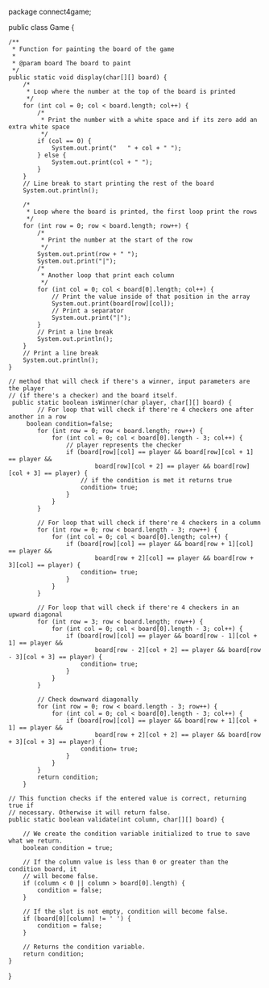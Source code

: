 package connect4game;

public class Game {

	/**
	 * Function for painting the board of the game
	 * 
	 * @param board The board to paint
	 */
	public static void display(char[][] board) {
		/*
		 * Loop where the number at the top of the board is printed
		 */
		for (int col = 0; col < board.length; col++) {
			/*
			 * Print the number with a white space and if its zero add an extra white space
			 */
			if (col == 0) {
				System.out.print("   " + col + " ");
			} else {
				System.out.print(col + " ");
			}
		}
		// Line break to start printing the rest of the board
		System.out.println();

		/*
		 * Loop where the board is printed, the first loop print the rows
		 */
		for (int row = 0; row < board.length; row++) {
			/*
			 * Print the number at the start of the row
			 */
			System.out.print(row + " ");
			System.out.print("|");
			/*
			 * Another loop that print each column
			 */
			for (int col = 0; col < board[0].length; col++) {
				// Print the value inside of that position in the array
				System.out.print(board[row][col]);
				// Print a separator
				System.out.print("|");
			}
			// Print a line break
			System.out.println();
		}
		// Print a line break
		System.out.println();
	}

	// method that will check if there's a winner, input parameters are the player
	// (if there's a checker) and the board itself.
	 public static boolean isWinner(char player, char[][] board) {
	        // For loop that will check if there're 4 checkers one after another in a row
		 boolean condition=false;
	        for (int row = 0; row < board.length; row++) {
	            for (int col = 0; col < board[0].length - 3; col++) {
	                // player represents the checker
	                if (board[row][col] == player && board[row][col + 1] == player &&
	                        board[row][col + 2] == player && board[row][col + 3] == player) {
	                    // if the condition is met it returns true
	                	condition= true;
	                }
	            }
	        }

	        // For loop that will check if there're 4 checkers in a column
	        for (int row = 0; row < board.length - 3; row++) {
	            for (int col = 0; col < board[0].length; col++) {
	                if (board[row][col] == player && board[row + 1][col] == player &&
	                        board[row + 2][col] == player && board[row + 3][col] == player) {
	                	condition= true;
	                }
	            }
	        }

	        // For loop that will check if there're 4 checkers in an upward diagonal
	        for (int row = 3; row < board.length; row++) {
	            for (int col = 0; col < board[0].length - 3; col++) {
	                if (board[row][col] == player && board[row - 1][col + 1] == player &&
	                        board[row - 2][col + 2] == player && board[row - 3][col + 3] == player) {
	                	condition= true;
	                }
	            }
	        }

	        // Check downward diagonally
	        for (int row = 0; row < board.length - 3; row++) {
	            for (int col = 0; col < board[0].length - 3; col++) {
	                if (board[row][col] == player && board[row + 1][col + 1] == player &&
	                        board[row + 2][col + 2] == player && board[row + 3][col + 3] == player) {
	                	condition= true;
	                }
	            }
	        }
	        return condition;
	    }

	// This function checks if the entered value is correct, returning true if
	// necessary. Otherwise it will return false.
	public static boolean validate(int column, char[][] board) {

		// We create the condition variable initialized to true to save what we return.
		boolean condition = true;

		// If the column value is less than 0 or greater than the condition board, it
		// will become false.
		if (column < 0 || column > board[0].length) {
			condition = false;
		}

		// If the slot is not empty, condition will become false.
		if (board[0][column] != ' ') {
			condition = false;
		}

		// Returns the condition variable.
		return condition;
	}

}
